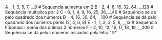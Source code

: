 A - 1, 3, 5, 7, __9 # Sequencia aumenta em 2
B - 2, 4, 8, 16, 32, 64, __128 # Sequência multiplica por 2
C - 0, 1, 4, 9, 16, 25, 36, __49 # Sequência se dá pelo quadrado dos números
D - 4, 16, 36, 64, __100 # Sequência se dá pelo quadrado dos números pares (2, 4, 6, 8)
E - 1, 1, 2, 3, 5, 8, __13 # Sequência Fibonacci, soma dos últimos 2 números
F - 2, 10, 12, 16, 17, 18, 19, __200 # Sequência se dá pelos números iniciados pela letra "D"
